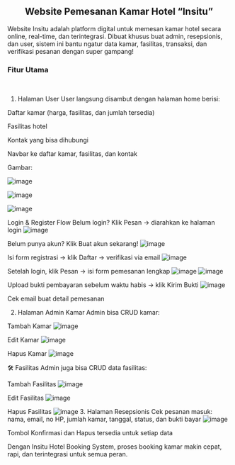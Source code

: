 <h2 align="center">Website Pemesanan Kamar Hotel “Insitu”</h2>
Website Insitu adalah platform digital untuk memesan kamar hotel secara online, real-time, dan terintegrasi. Dibuat khusus buat admin, resepsionis, dan user, sistem ini bantu ngatur data kamar, fasilitas, transaksi, dan verifikasi pesanan dengan super gampang!
<br><h3>Fitur Utama</h3><br>

1. Halaman User
User langsung disambut dengan halaman home berisi:

Daftar kamar (harga, fasilitas, dan jumlah tersedia)

Fasilitas hotel

Kontak yang bisa dihubungi

Navbar ke daftar kamar, fasilitas, dan kontak

Gambar:


![image](https://github.com/user-attachments/assets/c8efba09-4daa-4999-af89-811b2db01b81)

![image](https://github.com/user-attachments/assets/c36fe2d7-fefa-45eb-a567-f6bda61797b7)

![image](https://github.com/user-attachments/assets/c054cd84-5506-4f25-b87a-b3d1ba4dfd89)

 Login & Register Flow
Belum login? Klik Pesan → diarahkan ke halaman login
![image](https://github.com/user-attachments/assets/00405c11-7564-43c4-b84d-b96e5146d60b)

Belum punya akun? Klik Buat akun sekarang!
![image](https://github.com/user-attachments/assets/ffa30906-5c27-4efb-b254-da0cd72bbbf9)

Isi form registrasi → klik Daftar → verifikasi via email
![image](https://github.com/user-attachments/assets/55e63f40-c1d7-4706-a7ac-e20e989453ae)

Setelah login, klik Pesan → isi form pemesanan lengkap
![image](https://github.com/user-attachments/assets/d79f8f6b-5e85-4bff-9ba8-84f1df800501)
![image](https://github.com/user-attachments/assets/f161f0d0-be1c-4149-8e99-339e5b044d2a)

Upload bukti pembayaran sebelum waktu habis → klik Kirim Bukti
![image](https://github.com/user-attachments/assets/2109633a-cd55-4c37-b77d-50128a7325a6)

Cek email buat detail pemesanan

2. Halaman Admin
Kamar
Admin bisa CRUD kamar:

Tambah Kamar
![image](https://github.com/user-attachments/assets/bca4c838-495b-4fe8-a338-ef44a3158180)

Edit Kamar
![image](https://github.com/user-attachments/assets/1aa030d2-c016-4e48-8e3d-02c96dd2eb4c)

Hapus Kamar
![image](https://github.com/user-attachments/assets/bf59d66a-391d-48e4-8f86-ef339de38380)

🛠️ Fasilitas
Admin juga bisa CRUD data fasilitas:

Tambah Fasilitas
![image](https://github.com/user-attachments/assets/ab670749-8d53-4bb3-b733-0d7993c95377)

Edit Fasilitas
![image](https://github.com/user-attachments/assets/50f4f05f-ce47-45c6-ad78-19af94a80a46)

Hapus Fasilitas
![image](https://github.com/user-attachments/assets/5f57e1f0-bd3a-49a1-b40b-cc0624962810)
3. Halaman Resepsionis
Cek pesanan masuk: nama, email, no HP, jumlah kamar, tanggal, status, dan bukti bayar
![image](https://github.com/user-attachments/assets/32f063e0-6804-4999-ab9c-244d4d24e749)

Tombol Konfirmasi dan Hapus tersedia untuk setiap data

Dengan Insitu Hotel Booking System, proses booking kamar makin cepat, rapi, dan terintegrasi untuk semua peran. 


